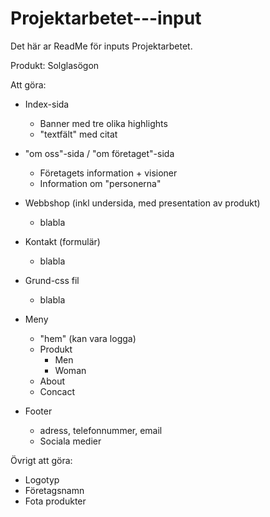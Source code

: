 # Projektarbetet---input

Det här ar ReadMe för inputs Projektarbetet.

Produkt: Solglasögon

Att göra:

- Index-sida
   - Banner med tre olika highlights
   - "textfält" med citat
   
- "om oss"-sida / "om företaget"-sida
  - Företagets information + visioner
  - Information om "personerna"
  
- Webbshop (inkl undersida, med presentation av produkt)
  - blabla 
  
- Kontakt (formulär)
  - blabla
- Grund-css fil
  - blabla

- Meny
  - "hem" (kan vara logga)
  - Produkt
    - Men
    - Woman
  - About
  - Concact
  
  
- Footer 
  - adress, telefonnummer, email
  - Sociala medier

Övrigt att göra:
- Logotyp
- Företagsnamn
- Fota produkter

